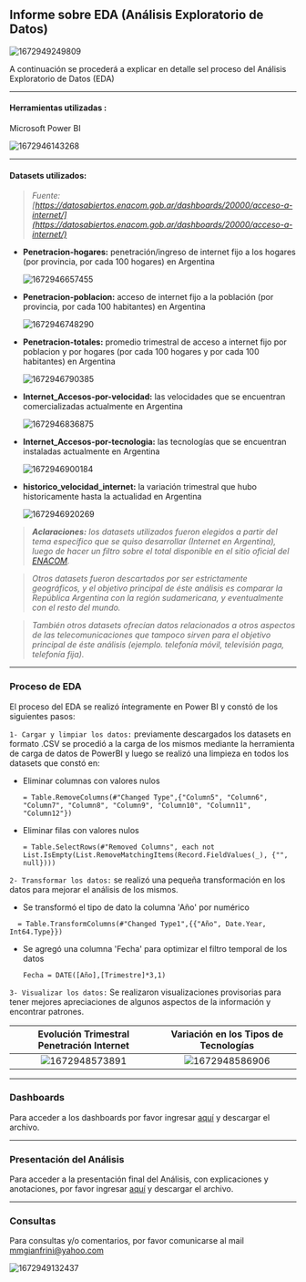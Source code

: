 ## **Informe sobre EDA (Análisis Exploratorio de Datos)**

![1672949249809](image/Informe-EDA/1672949249809.png)

A continuación se procederá a explicar en detalle  sel proceso del Análisis Exploratorio de Datos (EDA)

---



#### Herramientas utilizadas :

Microsoft Power BI

![1672946143268](image/Informe-EDA/1672946143268.png)

---

#### Datasets utilizados:

> *Fuente: [https://datosabiertos.enacom.gob.ar/dashboards/20000/acceso-a-internet/](https://datosabiertos.enacom.gob.ar/dashboards/20000/acceso-a-internet/)*

* **Penetracion-hogares:** penetración/ingreso de internet fijo a los hogares (por provincia, por cada 100 hogares) en Argentina

  ![1672946657455](image/Informe-EDA/1672946657455.png)
* **Penetracion-poblacion:** acceso de internet fijo a la población (por provincia, por cada 100 habitantes) en Argentina

  ![1672946748290](image/Informe-EDA/1672946748290.png)
* **Penetracion-totales:** promedio trimestral de acceso a internet fijo por poblacion y por hogares (por cada 100 hogares y por cada 100 habitantes) en Argentina

  ![1672946790385](image/Informe-EDA/1672946790385.png)
* **Internet_Accesos-por-velocidad:** las velocidades que se encuentran comercializadas actualmente en Argentina

  ![1672946836875](image/Informe-EDA/1672946836875.png)
* **Internet_Accesos-por-tecnologia:** las tecnologías que se encuentran instaladas actualmente en Argentina

  ![1672946900184](image/Informe-EDA/1672946900184.png)
* **historico_velocidad_internet:** la variación trimestral que hubo historicamente hasta la actualidad en Argentina

  ![1672946920269](image/Informe-EDA/1672946920269.png)

> ***Aclaraciones:** los datasets utilizados fueron elegidos a partir del tema específico que se quiso desarrollar (Internet en Argentina), luego de hacer un filtro sobre el total disponible en el sitio oficial del [ENACOM](https://datosabiertos.enacom.gob.ar/dashboards/20000/acceso-a-internet/).*

> *Otros datasets fueron descartados por ser estrictamente geográficos, y el objetivo principal de éste análisis es comparar la República Argentina con la región sudamericana, y eventualmente con el resto del mundo.*

> *También otros datasets ofrecían datos relacionados a otros aspectos de las telecomunicaciones que tampoco sirven para el objetivo principal de éste análisis (ejemplo. telefonía móvil, televisión paga, telefonía fija).*

---

### Proceso de EDA

El proceso del EDA se realizó íntegramente en Power BI y constó de los siguientes pasos:

`1- Cargar y limpiar los datos:` previamente descargados los datasets en formato .CSV se procedió a la carga de los mismos mediante la herramienta de carga de datos de PowerBI y luego se realizó una limpieza en todos los datasets que constó en:

- Eliminar columnas con valores nulos

  ```
  = Table.RemoveColumns(#"Changed Type",{"Column5", "Column6", "Column7", "Column8", "Column9", "Column10", "Column11", "Column12"})
  ```
- Eliminar filas con valores nulos

  ```
  = Table.SelectRows(#"Removed Columns", each not List.IsEmpty(List.RemoveMatchingItems(Record.FieldValues(_), {"", null})))
  ```

`2- Transformar los datos:` se realizó una pequeña transformación en los datos para mejorar el análisis de los mismos.

- Se transformó el tipo de dato la columna 'Año' por numérico

```
  = Table.TransformColumns(#"Changed Type1",{{"Año", Date.Year, Int64.Type}})
```

- Se agregó una columna 'Fecha' para optimizar el filtro temporal de los datos

  ```
  Fecha = DATE([Año],[Trimestre]*3,1) 
  ```


`3- Visualizar los datos:` Se realizaron visualizaciones provisorias para tener mejores apreciaciones de algunos aspectos de la información y encontrar patrones.

Evolución Trimestral Penetración Internet  |  Variación en los Tipos de Tecnologías
:-----------------------------------------:|:--------------------------------------:
![1672948573891](image/Informe-EDA/1672948573891.png) | ![1672948586906](image/Informe-EDA/1672948586906.png)

---

### Dashboards

Para acceder a los dashboards por favor ingresar [aquí](https://github.com/bigdatamartin/Project-03-Data-Analyst/blob/main/pi-henry-03.pbix) y descargar el archivo.

---

### Presentación del Análisis

Para acceder a la presentación final del Análisis, con explicaciones y anotaciones, por favor ingresar [aquí](https://github.com/bigdatamartin/Project-03-Data-Analyst/blob/main/Presentacion-pi-henry-03.pptx) y descargar el archivo.

---

### Consultas

Para consultas y/o comentarios, por favor comunicarse al mail mmgianfrini@yahoo.com

![1672949132437](image/Informe-EDA/1672949132437.png)
